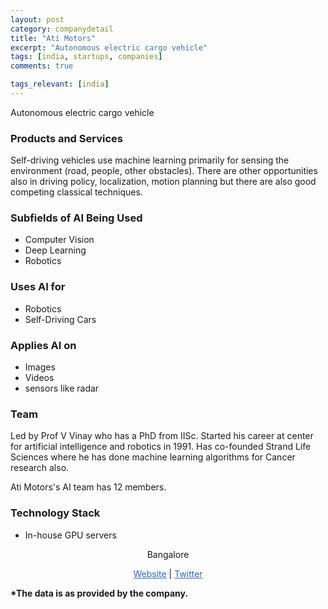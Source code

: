 ```yaml
---
layout: post
category: companydetail
title: "Ati Motors"
excerpt: "Autonomous electric cargo vehicle"
tags: [india, startups, companies]
comments: true

tags_relevant: [india]
---
```



Autonomous electric cargo vehicle

### Products and Services
Self-driving vehicles use machine learning primarily for sensing the environment (road, people, other obstacles). There are other opportunities also in driving policy, localization, motion planning but there are also good competing classical techniques.

### Subfields of AI Being Used
* Computer Vision
* Deep Learning
* Robotics

### Uses AI for
* Robotics
* Self-Driving Cars

### Applies AI on
* Images
* Videos
* sensors like radar

### Team
Led by Prof V Vinay who has a PhD from IISc. Started his career at center for artificial intelligence and robotics in 1991. Has co-founded Strand Life Sciences where he has done machine learning algorithms for Cancer research also.

Ati Motors's AI team has 12 members.


### Technology Stack
* In-house GPU servers

<p align="center">Bangalore</p>

<p align="center">
<a href="https://www.atimotors.com" style="color:#3366CC">Website</a> | <a href="https://twitter.com/ati_motors" style="color:#3366CC">Twitter</a></p>
<b>*The data is as provided by the company.</b>